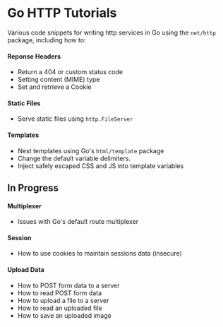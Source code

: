 Go HTTP Tutorials
=================

Various code snippets for writing http services in Go using the `net/http` package, including how to:

#### Reponse Headers

* Return a 404 or custom status code
* Setting content (MIME) type
* Set and retrieve a Cookie


#### Static Files

* Serve static files using `http.FileServer`


#### Templates

* Nest templates using Go's `html/template` package
* Change the default variable delimiters.
* Inject safely escaped CSS and JS into template variables


In Progress
-----------

#### Multiplexer

* Issues with Go's default route multiplexer 


#### Session

* How to use cookies to maintain sessions data (insecure)


#### Upload Data

* How to POST form data to a server 
* How to read POST form data
* How to upload a file to a server
* How to read an uploaded file
* How to save an uploaded image